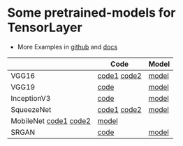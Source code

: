 # Some pretrained-models for TensorLayer

- More Examples in [github](https://github.com/topics/tensorlayer) and [docs](http://tensorlayer.readthedocs.io/en/latest/user/example.html)

|             	| Code      	| Model      	|
|-------------	|---------------	|---------------	|
| VGG16 	| [code1](https://github.com/tensorlayer/tensorlayer/blob/master/example/tutorial_vgg16.py) [code2](https://github.com/tensorlayer/tensorlayer/blob/master/example/tutorial_models_vgg16.py)	| [model](http://www.cs.toronto.edu/~frossard/post/vgg16/) 	| 
| VGG19  	| [code](https://github.com/tensorlayer/tensorlayer/blob/master/example/tutorial_vgg19.py) 	| [model](https://github.com/machrisaa/tensorflow-vgg) 	|
| InceptionV3 | [code](https://github.com/tensorlayer/tensorlayer/blob/master/example/tutorial_inceptionV3_tfslim.py) | [model](https://github.com/tensorflow/models/tree/master/research/slim) |
| SqueezeNet | [code1](https://github.com/tensorlayer/tensorlayer/blob/master/example/tutorial_squeezenet.py) [code2](https://github.com/tensorlayer/tensorlayer/blob/master/example/tutorial_models_squeezenetv1.py) | [model](https://github.com/tensorlayer/pretrained-models/blob/master/models/squeezenet.npz) |
| MobileNet [code1](https://github.com/tensorlayer/tensorlayer/blob/master/example/tutorial_mobilenet.py) [code2](https://github.com/tensorlayer/tensorlayer/blob/master/example/tutorial_models_mobilenetv1.py) | [model](https://github.com/tensorlayer/pretrained-models/blob/master/models/mobilenet.npz) |
| SRGAN | [code](https://github.com/tensorlayer/srgan) | [model](https://github.com/tensorlayer/pretrained-models/blob/master/models/g_srgan.npz) |

